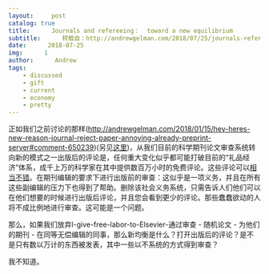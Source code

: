 ```yaml
---
layout:     post
catalog: true
title:      Journals and refereeing：  toward a new equilibrium
subtitle:      转载自：http://andrewgelman.com/2018/07/25/journals-refereeing-toward-new-equilibrium/
date:      2018-07-25
img:      1
author:      Andrew
tags:
    - discussed
    - gift
    - current
    - economy
    - pretty
---
```


正如我们之前讨论的那样(http://andrewgelman.com/2018/01/15/hey-heres-new-reason-journal-reject-paper-annoying-already-preprint-server#comment-650239)(另见[这里](http://andrewgelman.com/2009/12/29/getting_rid_of))，从我们目前的科学期刊论文审查系统转向新的模式之一出版后的评论是，任何重大变化似乎都可能打破目前的“礼品经济”体系，成千上万的科学家在其中提供数百万小时的免费评论。这些评论可以[相当不错](http://www.stat.columbia.edu/~gelman/research/published/referee.pdf)。在期刊编辑的要求下进行出版前的审查：这似乎是一项义务，并且在所有这些副编辑的压力下也得到了帮助。删除该社会义务系统，只需告诉人们他们可以在他们想要的时候进行出版后评论，并且您会看到更少的评论。那些蠢蠢欲动的人将不成比例地进行审查。这可能是一个问题。

那么，如果我们放弃I-give-free-labor-to-Elsevier-通过审查 - 随机论文 - 为他们的期刊 - 在同等无偿编辑的同事，那么新均衡是什么？打开出版后的评论？是不是只有数以万计的东西被发表，其中一些以不系统的方式得到审查？

我不知道。

